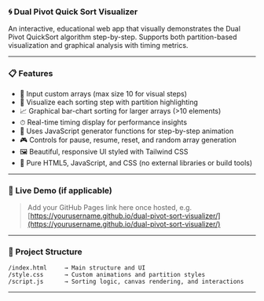 
### 🌀 Dual Pivot Quick Sort Visualizer

An interactive, educational web app that visually demonstrates the Dual Pivot QuickSort algorithm step-by-step. Supports both partition-based visualization and graphical analysis with timing metrics.

---

### 📋 Features

* 🔢 Input custom arrays (max size 10 for visual steps)
* 🎨 Visualize each sorting step with partition highlighting
* 📈 Graphical bar-chart sorting for larger arrays (>10 elements)
* ⏱ Real-time timing display for performance insights
* 🧠 Uses JavaScript generator functions for step-by-step animation
* 🎮 Controls for pause, resume, reset, and random array generation
* 🖼 Beautiful, responsive UI styled with Tailwind CSS
* 🧪 Pure HTML5, JavaScript, and CSS (no external libraries or build tools)

---

### 🚀 Live Demo (if applicable)

> Add your GitHub Pages link here once hosted, e.g.
> [https://yourusername.github.io/dual-pivot-sort-visualizer/](https://yourusername.github.io/dual-pivot-sort-visualizer/)

---

### 📁 Project Structure

```
/index.html     → Main structure and UI
/style.css      → Custom animations and partition styles
/script.js      → Sorting logic, canvas rendering, and interactions
```

---
